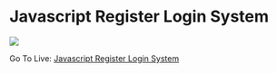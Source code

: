 # Javascript Register Login System

<img src="https://raw.githubusercontent.com/vssonusaini/javascript-register-login-system/main/login%20%26%20sing%20up%20app%20img.jpg"/>

Go To Live: [Javascript Register Login System](https://sainisahab.com/html/ecom/)
